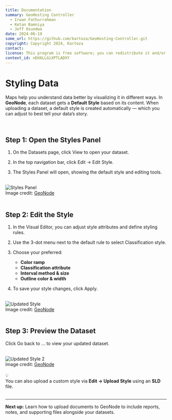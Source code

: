 ```yaml
---
title: Documentation
summary: GeoHosting Controller
  - Irwan Fathurrahman
  - Ketan Bamniya
  - Jeff Osundwa
date: 2024-06-19
some_url: https://github.com/kartoza/GeoHosting-Controller.git
copyright: Copyright 2024, Kartoza
contact:
license: This program is free software; you can redistribute it and/or modify it under the terms of the GNU Affero General Public License as published by the Free Software Foundation; either version 3 of the License, or (at your option) any later version.
context_id: nDU6LLGiXPTLADXY
---
```


# Styling Data

Maps help you understand data better by visualizing it in different ways. In **GeoNode**, each dataset gets a **Default Style** based on its content. When uploading a dataset, a default style is created automatically — which you can adjust to best tell your data’s story.

<br>

## Step 1: Open the Styles Panel

1. On the <span class="ui-page-label">Datasets</span> page, click <span class="ui-generic-label">View</span> to open your dataset.

2. In the top navigation bar, click <span class="ui-generic-label">Edit → Edit Style</span>.

3. The <span class="ui-page-label">Styles Panel</span> will open, showing the default style and editing tools.

<br>

<div class="image-with-caption">
  <img src="../../img/geonode-img-16.png" alt="Styles Panel">
  <div class="caption">
    Image credit: <a href="https://geonode.org/" target="_blank">GeoNode</a>
  </div>
</div>

<br>

## Step 2: Edit the Style

1. In the <span class="ui-page-label">Visual Editor</span>, you can adjust style attributes and define styling rules.

2. Use the 3-dot menu next to the default rule to select <span class="ui-generic-label">Classification style</span>.

3. Choose your preferred:

    - **Color ramp**
    - **Classification attribute**
    - **Interval method & size**
    - **Outline color & width**

4. To save your style changes, click <span class="ui-generic-label">Apply</span>.

<br>

<div class="image-with-caption">
  <img src="../../img/geonode-img-16-1.png" alt="Updated Style">
  <div class="caption">
    Image credit: <a href="https://geonode.org/" target="_blank">GeoNode</a>
  </div>
</div>

<br>

## Step 3: Preview the Dataset

Click <span class="ui-generic-label">Go back to ...</span>  to view your updated dataset.

<br>

<div class="image-with-caption">
  <img src="../../img/geonode-img-16-2.png" alt="Updated Style 2">
  <div class="caption">
    Image credit: <a href="https://geonode.org/" target="_blank">GeoNode</a>
  </div>
</div>

<br>

<div class="alert alert-hint">
  <div class="alert-icon">💡</div>
  <div class="alert-text">
    You can also upload a custom style via <strong>Edit → Upload Style</strong> using an <strong>SLD</strong> file.
  </div>
</div>

<br>

---

**Next up:** Learn how to upload documents to GeoNode to include reports, notes, and supporting files alongside your datasets.

<br>
